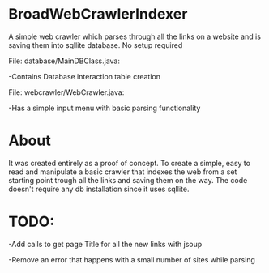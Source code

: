 BroadWebCrawlerIndexer
======================

A simple web crawler which parses through all the links on a website and is saving them into sqllite database. No setup required


File: database/MainDBClass.java:

  -Contains Database interaction table creation 
  
File: webcrawler/WebCrawler.java:

  -Has a simple input menu with basic parsing functionality
  

About
======================
It was created entirely as a proof of concept. To create a simple, easy to read and manipulate a basic crawler that indexes
the web from a set starting point trough all the links and saving them on the way.
The code doesn't require any db installation since it uses sqllite. 



TODO:
======================
-Add calls to get page Title for all the new links with jsoup

-Remove an error that happens with a small number of sites while parsing
